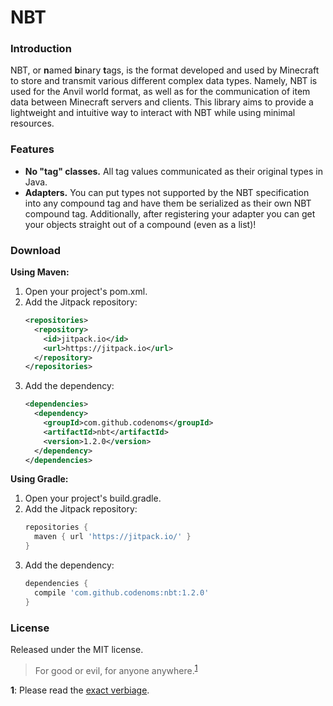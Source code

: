 # NBT
### Introduction
NBT, or **n**amed **b**inary **t**ags, is the format developed and used by Minecraft to store and transmit various different complex data types.
Namely, NBT is used for the Anvil world format, as well as for the communication of item data between Minecraft servers and clients.
This library aims to provide a lightweight and intuitive way to interact with NBT while using minimal resources.

### Features
* **No "tag" classes.**
All tag values communicated as their original types in Java.
* **Adapters.**
You can put types not supported by the NBT specification into any compound tag and have them be serialized as their own NBT compound tag.
Additionally, after registering your adapter you can get your objects straight out of a compound (even as a list)!

### Download
**Using Maven:**
1. Open your project's pom.xml.
2. Add the Jitpack repository:
   ```xml
   <repositories>
     <repository>
       <id>jitpack.io</id>
       <url>https://jitpack.io</url>
     </repository>
   </repositories>
   ```
3. Add the dependency:
   ```xml
   <dependencies>
     <dependency>
       <groupId>com.github.codenoms</groupId>
       <artifactId>nbt</artifactId>
       <version>1.2.0</version>
     </dependency>
   </dependencies>
   ```

**Using Gradle:**
1. Open your project's build.gradle.
2. Add the Jitpack repository:
   ```gradle
   repositories {
     maven { url 'https://jitpack.io/' }
   }
   ```
3. Add the dependency:
   ```gradle
   dependencies {
     compile 'com.github.codenoms:nbt:1.2.0'
   }
   ```

### License
Released under the MIT license.
> For good or evil, for anyone anywhere.<sup>[1](#foot1)</sup>

<b id="foot1">1</b>:
Please read the [exact verbiage](https://github.com/codenoms/nbt/blob/master/LICENSE).
